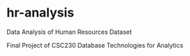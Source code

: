 # hr-analysis
Data Analysis of Human Resources Dataset

Final Project of CSC230 Database Technologies for Analytics
